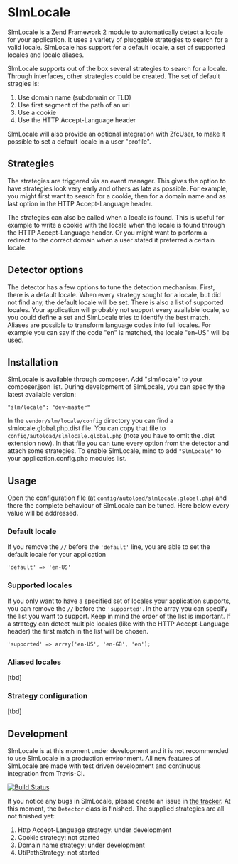 SlmLocale
===
SlmLocale is a Zend Framework 2 module to automatically detect a locale for your application. It uses a variety of pluggable strategies to search for a valid locale. SlmLocale has support for a default locale, a set of supported locales and locale aliases.

SlmLocale supports out of the box several strategies to search for a locale. Through interfaces, other strategies could be created. The set of default stragies is:

 1. Use domain name (subdomain or TLD)
 3. Use first segment of the path of an uri
 4. Use a cookie
 5. Use the HTTP Accept-Language header

SlmLocale will also provide an optional integration with ZfcUser, to make it possible to set a default locale in a user "profile".

Strategies
---
The strategies are triggered via an event manager. This gives the option to have strategies look very early and others as late as possible. For example, you might first want to search for a cookie, then for a domain name and as last option in the HTTP Accept-Language header.

The strategies can also be called when a locale is found. This is useful for example to write a cookie with the locale when the locale is found through the HTTP Accept-Language header. Or you might want to perform a redirect to the correct domain when a user stated it preferred a certain locale.

Detector options
---
The detector has a few options to tune the detection mechanism. First, there is a default locale. When every strategy sought for a locale, but did not find any, the default locale will be set. There is also a list of supported locales. Your application will probably not support every available locale, so you could define a set and SlmLocale tries to identify the best match. Aliases are possible to transform language codes into full locales. For example you can say if the code "en" is matched, the locale "en-US" will be used.

Installation
---
SlmLocale is available through composer. Add "slm/locale" to your composer.json list. During development of SlmLocale, you can specify the latest available version:

    "slm/locale": "dev-master"

In the `vendor/slm/locale/config` directory you can find a slmlocale.global.php.dist file. You can copy that file to `config/autoload/slmlocale.global.php` (note you have to omit the .dist extension now). In that file you can tune every option from the detector and attach some strategies. To enable SlmLocale, mind to add `"SlmLocale"` to your application.config.php modules list.

Usage
---
Open the configuration file (at `config/autoload/slmlocale.global.php`) and there the complete behaviour of SlmLocale can be tuned. Here below every value will be addressed.

### Default locale
If you remove the `//` before the `'default'` line, you are able to set the default locale for your application

    'default' => 'en-US'

### Supported locales
If you only want to have a specified set of locales your application supports, you can remove the `//` before the `'supported'`. In the array you can specify the list you want to support. Keep in mind the order of the list is important. If a strategy can detect multiple locales (like with the HTTP Accept-Language header) the first match in the list will be chosen.

    'supported' => array('en-US', 'en-GB', 'en');

### Aliased locales
[tbd]

### Strategy configuration
[tbd]

Development
---
SlmLocale is at this moment under development and it is not recommended to use SlmLocale in a production environment. All new features of SlmLocale are made with test driven development and continuous integration from Travis-CI.

[![Build Status](https://secure.travis-ci.org/juriansluiman/SlmLocale.png?branch=master)](http://travis-ci.org/juriansluiman/SlmLocale)

If you notice any bugs in SlmLocale, please create an issue in [the tracker](https://github.com/juriansluiman/SlmLocale/issues). At this moment, the `Detector` class is finished. The supplied strategies are all not finished yet:

 1. Http Accept-Language strategy: under development
 2. Cookie strategy: not started
 3. Domain name strategy: under development
 5. UtiPathStrategy: not started
